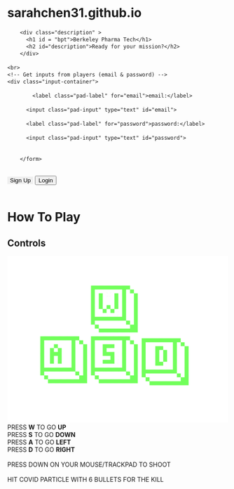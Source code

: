 # sarahchen31.github.io
<!DOCTYPE html>
<html>
<!-- Front page, login/signup page -->
<head>
  <meta charset="utf-8">
  <meta name="viewport" content="width=device-width">
  <title>Berkeley Pharma Tech</title>
<link href="style.css" rel="stylesheet" type="text/css" />
<!-- Adds fonts from Google -->
<link rel="preconnect" href="https://fonts.gstatic.com">
<link href="https://fonts.googleapis.com/css2?family=JetBrains+Mono:wght@500&display=swap" rel="stylesheet">

</head>

<body>
  <!-- Adds functions from Firebase -->
<script src="https://www.gstatic.com/firebasejs/8.1.1/firebase-app.js"></script>
<script src="https://www.gstatic.com/firebasejs/8.1.1/firebase-auth.js"></script>

<script src="/__/firebase/8.1.1/firebase-database.js"></script>

<script src="https://www.gstatic.com/firebasejs/8.1.1/firebase-analytics.js"></script>

  <script src="script.js"></script>

        <div class="description" >
          <h1 id = "bpt">Berkeley Pharma Tech</h1>
          <h2 id="description">Ready for your mission?</h2>
        </div>

    <br>
    <!-- Get inputs from players (email & password) -->
    <div class="input-container">
	
			<label class="pad-label" for="email">email:</label>
     
          <input class="pad-input" type="text" id="email">
		
          <label class="pad-label" for="password">password:</label>
          
		  <input class="pad-input" type="text" id="password">
		

        </form>

  </div>
  <br>
  <div class = 'button-container'>
	<button class="button pad-input" style="border: none" type="submit" id="signUpSubmit">Sign Up</button>
	<button class="button" id='login'>Login</button>
  </div>

  <br>


   <div class="description" >
   <h1 id = "bpt">How To Play</h1>
   <h2 id="description">Controls</h2>
   </div>

   <img src="Controls.png" alt="Controls" class="center">

   <div class="instructionAWSD">
    PRESS <b>W</b> TO GO <b>UP</b> </br>
    PRESS <b>S</b> TO GO <b>DOWN</b> </br>
    PRESS <b>A</b> TO GO <b>LEFT</b> </br>
    PRESS <b>D</b> TO GO <b>RIGHT</b> </br>
  </div>

  <br>

  <div class="mouse">
    PRESS DOWN ON YOUR MOUSE/TRACKPAD TO SHOOT
  </div>

  <br>

  <div class="sixBullets">
    HIT COVID PARTICLE WITH 6 BULLETS FOR THE KILL
  </div>

  <br>



</body>

</html>
